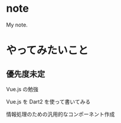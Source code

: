 note
====

My note.

# やってみたいこと

## 優先度未定

Vue.js の勉強

Vue.js を Dart2 を使って書いてみる

情報処理のための汎用的なコンポーネント作成
